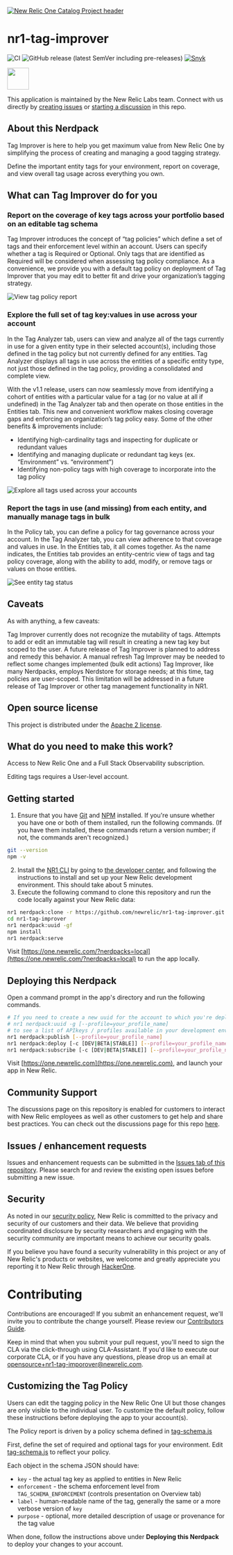 [![New Relic One Catalog Project header](https://github.com/newrelic/opensource-website/raw/master/src/images/categories/New_Relic_One_Catalog_Project.png)](https://opensource.newrelic.com/oss-category/#new-relic-one-catalog-project)

# nr1-tag-improver
![CI](https://github.com/newrelic/nr1-tag-improver/workflows/CI/badge.svg) ![GitHub release (latest SemVer including pre-releases)](https://img.shields.io/github/v/release/newrelic/nr1-tag-improver?include_prereleases&sort=semver) [![Snyk](https://snyk.io/test/github/newrelic/nr1-tag-improver/badge.svg)](https://snyk.io/test/github/newrelic/nr1-tag-improver)

<a href="https://github.com/newrelic?q=nrlabs-viz&amp;type=all&amp;language=&amp;sort="><img src="https://user-images.githubusercontent.com/1786630/214122263-7a5795f6-f4e3-4aa0-b3f5-2f27aff16098.png" height=50 /></a>

This application is maintained by the New Relic Labs team. Connect with us directly by [creating issues](../../issues) or [starting a discussion](../../discussions) in this repo.

## About this Nerdpack

Tag Improver is here to help you get maximum value from New Relic One by simplifying the process of creating and managing a good tagging strategy.

Define the important entity tags for your environment, report on coverage, and view overall tag usage across everything you own.

## What can Tag Improver do for you

### Report on the coverage of key tags across your portfolio based on an editable tag schema

Tag Improver introduces the concept of “tag policies” which define a set of tags and their enforcement level within an account. Users can specify whether a tag is Required or Optional. Only tags that are identified as Required will be considered when assessing tag policy compliance. As a convenience, we provide you with a default tag policy on deployment of Tag Improver that you may edit to better fit and drive your organization’s tagging strategy.

![View tag policy report](screenshots/tag-policy.png)

### Explore the full set of tag key:values in use across your account

In the Tag Analyzer tab, users can view and analyze all of the tags currently in use for a given entity type in their selected account(s), including those defined in the tag policy but not currently defined for any entities. Tag Analyzer displays all tags in use across the entities of a specific entity type, not just those defined in the tag policy, providing a consolidated and complete view.

With the v1.1 release, users can now seamlessly move from identifying a cohort of entities with a particular value for a tag (or no value at all if undefined) in the Tag Analyzer tab and then operate on those entities in the Entities tab. This new and convenient workflow makes closing coverage gaps and enforcing an organization’s tag policy easy. Some of the other benefits & improvements include:

- Identifying high-cardinality tags and inspecting for duplicate or redundant values
- Identifying and managing duplicate or redundant tag keys (ex. “Environment” vs. “environment”)
- Identifying non-policy tags with high coverage to incorporate into the tag policy

![Explore all tags used across your accounts](screenshots/tag-analysis.png)

### Report the tags in use (and missing) from each entity, and manually manage tags in bulk

In the Policy tab, you can define a policy for tag governance across your account. In the Tag Analyzer tab, you can view adherence to that coverage and values in use. In the Entities tab, it all comes together. As the name indicates, the Entities tab provides an entity-centric view of tags and tag policy coverage, along with the ability to add, modify, or remove tags or values on those entities.

![See entity tag status](screenshots/entity-tagging.png)

## Caveats

As with anything, a few caveats:

Tag Improver currently does not recognize the mutability of tags. Attempts to add or edit an immutable tag will result in creating a new tag key but scoped to the user. A future release of Tag Improver is planned to address and remedy this behavior.
A manual refresh Tag Improver may be needed to reflect some changes implemented (bulk edit actions)
Tag Improver, like many Nerdpacks, employs Nerdstore for storage needs; at this time, tag policies are user-scoped. This limitation will be addressed in a future release of Tag Improver or other tag management functionality in NR1.

## Open source license

This project is distributed under the [Apache 2 license](https://github.com/newrelic/nr1-tag-improver/blob/main/LICENSE).

## What do you need to make this work?

Access to New Relic One and a Full Stack Observability subscription.

Editing tags requires a User-level account.

## Getting started

1. Ensure that you have [Git](https://git-scm.com/book/en/v2/Getting-Started-Installing-Git) and [NPM](https://www.npmjs.com/get-npm) installed. If you're unsure whether you have one or both of them installed, run the following commands. (If you have them installed, these commands return a version number; if not, the commands aren't recognized.)
```bash
git --version
npm -v
```
2. Install the [NR1 CLI](https://one.newrelic.com/launcher/developer-center.launcher) by going to [the developer center](https://one.newrelic.com/launcher/developer-center.launcher), and following the instructions to install and set up your New Relic development environment. This should take about 5 minutes.
3. Execute the following command to clone this repository and run the code locally against your New Relic data:

```bash
nr1 nerdpack:clone -r https://github.com/newrelic/nr1-tag-improver.git
cd nr1-tag-improver
nr1 nerdpack:uuid -gf
npm install
nr1 nerdpack:serve
```

Visit [https://one.newrelic.com/?nerdpacks=local](https://one.newrelic.com/?nerdpacks=local) to run the app locally.

## Deploying this Nerdpack

Open a command prompt in the app's directory and run the following commands.

```bash
# If you need to create a new uuid for the account to which you're deploying this app, use the following
# nr1 nerdpack:uuid -g [--profile=your_profile_name]
# to see a list of APIkeys / profiles available in your development environment, run nr1 credentials:list
nr1 nerdpack:publish [--profile=your_profile_name]
nr1 nerdpack:deploy [-c [DEV|BETA|STABLE]] [--profile=your_profile_name]
nr1 nerdpack:subscribe [-c [DEV|BETA|STABLE]] [--profile=your_profile_name]
```

Visit [https://one.newrelic.com](https://one.newrelic.com), and launch your app in New Relic.

## Community Support

The discussions page on this repository is enabled for customers to interact with New Relic employees as well as other customers to get help and share best practices. You can check out the discussions page for this repo [here](https://github.com/newrelic/nr1-tag-improver/discussions).

## Issues / enhancement requests

Issues and enhancement requests can be submitted in the [Issues tab of this repository](https://github.com/newrelic/nr1-tag-improver/issues). Please search for and review the existing open issues before submitting a new issue.

## Security

As noted in our [security policy](https://github.com/newrelic/nr1-tag-improver/security/policy), New Relic is committed to the privacy and security of our customers and their data. We believe that providing coordinated disclosure by security researchers and engaging with the security community are important means to achieve our security goals.

If you believe you have found a security vulnerability in this project or any of New Relic's products or websites, we welcome and greatly appreciate you reporting it to New Relic through [HackerOne](https://hackerone.com/newrelic).

# Contributing

Contributions are encouraged! If you submit an enhancement request, we'll invite you to contribute the change yourself. Please review our [Contributors Guide](https://github.com/newrelic/nr1-tag-improver/blob/main/CONTRIBUTING.md).

Keep in mind that when you submit your pull request, you'll need to sign the CLA via the click-through using CLA-Assistant. If you'd like to execute our corporate CLA, or if you have any questions, please drop us an email at opensource+nr1-tag-imporover@newrelic.com.

## Customizing the Tag Policy

Users can edit the tagging policy in the New Relic One UI but those changes are only visible to the individual user. To customize the default policy, follow these instructions before deploying the app to your account(s).

The Policy report is driven by a policy schema defined in [tag-schema.js](https://github.com/newrelic/nr1-tag-improver/blob/main/nerdlets/tag-improver-nerdlet/tag-schema.js)

First, define the set of required and optional tags for your environment.
Edit [tag-schema.js](https://github.com/newrelic/nr1-tag-improver/blob/main/nerdlets/tag-improver-nerdlet/tag-schema.js) to reflect your policy.

Each object in the schema JSON should have:

* `key` - the actual tag key as applied to entities in New Relic
* `enforcement` - the schema enforcement level from `TAG_SCHEMA_ENFORCEMENT` (controls presentation on Overview tab)
* `label` - human-readable name of the tag, generally the same or a more verbose version of `key`
* `purpose` - optional, more detailed description of usage or provenance for the tag value

When done, follow the instructions above under **Deploying this Nerdpack** to deploy your changes to your account.
